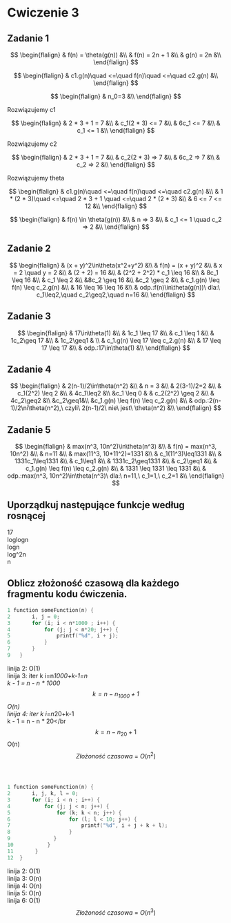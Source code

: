 # Cwiczenie 3

## Zadanie 1

$$
\begin{flalign}
& f(n) = \theta(g(n)) &\\
& f(n) = 2n + 1 &\\
& g(n) = 2n &\\
\end{flalign}
$$

$$
\begin{flalign}
& c1.g(n)\quad <=\quad f(n)\quad <=\quad c2.g(n) &\\
\end{flalign}
$$

$$
\begin{flalign}
& n_0=3 &\\
  \end{flalign}
$$

Rozwiązujemy c1

$$
\begin{flalign}
& 2 * 3 + 1 = 7 &\\
& c_1(2 * 3) <= 7 &\\
& 6c_1 <= 7 &\\
& c_1 <= 1 &\\
\end{flalign}
$$

Rozwiązujemy c2

$$
\begin{flalign}
& 2 * 3 + 1 = 7 &\\
& c_2(2 * 3) => 7 &\\
& 6c_2 => 7 &\\
& c_2 => 2 &\\
\end{flalign}
$$

Rozwiązujemy theta

$$
\begin{flalign}
& c1.g(n)\quad <=\quad f(n)\quad <=\quad c2.g(n) &\\
& 1 * (2 * 3)\quad <=\quad 2 * 3 + 1 \quad <=\quad 2 * (2 * 3) &\\
& 6 <= 7 <= 12 &\\
\end{flalign}
$$

$$
\begin{flalign}
& f(n) \in \theta(g(n)) &\\
& n => 3 &\\
& c_1 <= 1 \quad c_2 => 2 &\\
\end{flalign}
$$

## Zadanie 2
$$
\begin{flalign}
& (x + y)^2\in\theta(x^2+y^2) &\\
& f(n) = (x + y)^2 &\\
& x = 2 \quad y = 2 &\\
& (2 + 2) = 16 &\\
& (2^2 + 2^2) * c_1 \leq 16 &\\
& 8c_1 \leq 16 &\\
& c_1 \leq 2 &\\
&8c_2 \geq 16 &\\
&c_2 \geq 2 &\\
& c_1.g(n) \leq f(n) \leq c_2.g(n) &\\
& 16 \leq 16 \leq 16 &\\
& odp.:f(n)\in\theta(g(n))\ dla:\ c_1\leq2,\quad c_2\geq2,\quad n=16 &\\
\end{flalign}
$$

## Zadanie 3
$$
\begin{flalign}
& 17\in\theta(1) &\\
& 1c_1 \leq 17 &\\
& c_1 \leq 1 &\\
& 1c_2\geq 17 &\\
& 1c_2\geq1 & \\
& c_1.g(n) \leq 17 \leq c_2.g(n) &\\
& 17 \leq 17 \leq 17 &\\
& odp.:17\in\theta(1) &\\
\end{flalign}
$$

## Zadanie 4
$$
\begin{flalign}
& 2(n-1)/2\in\theta(n^2) &\\
& n = 3 &\\
& 2(3-1)/2=2 &\\
& c_1(2^2) \leq 2 &\\
& 4c_1\leq2 &\\
&c_1 \leq 0 &
& c_2(2^2) \geq 2 &\\
& 4c_2\geq2 &\\
&c_2\geq1&\\
&c_1.g(n) \leq f(n) \leq c_2.g(n) &\\
& odp.:2(n-1)/2\ni\theta(n^2),\ czyli\ 2(n-1)/2\ nie\ jest\ \theta(n^2) &\\
\end{flalign}
$$

## Zadanie 5
$$
\begin{flalign}
& max(n^3, 10n^2)\in\theta(n^3) &\\
& f(n) = max(n^3, 10n^2) &\\
& n=11 &\\
& max(11^3, 10*11^2)=1331 &\\
& c_1(11^3)\leq1331 &\\
& 1331c_1\leq1331 &\\
& c_1\leq1 &\\
& 1331c_2\geq1331 &\\
& c_2\geq1 &\\
& c_1.g(n) \leq f(n) \leq c_2.g(n) &\\
& 1331 \leq 1331 \leq 1331 &\\
& odp.:max(n^3, 10n^2)\in\theta(n^3)\ dla:\ n=11,\ c_1=1,\ c_2=1 &\\
\end{flalign}
$$

## Uporządkuj następujące funkcje według rosnącej
17</br>
loglogn</br>
logn</br>
log^2n</br>
n</br>

## Oblicz złożoność czasową dla każdego fragmentu kodu ćwiczenia.
```c
1 function someFunction(n) {
2       i, j = 0;
3       for (i; i < n*1000 ; i++) {
4           for (j; j < n*20; j++) {
5               printf("%d", i + j);
6           }
7       }
9   }
```
linija 2: O(1)</br>
linija 3: iter k i=n*1000+k-1=n</br>
k - 1 = n - n * 1000</br>
$$ k = n - n_1000 + 1 $$
O(n)</br>
linija 4: iter k i=n*20+k-1</br>
k - 1 = n - n * 20</br
$$ k = n - n_20 + 1 $$
O(n)</br>
$$Złożoność\ czasowa\ =\ O(n^2)$$</br></br>

```c
1 function someFunction(n) {
2       i, j, k, l = 0;
3       for (i; i < n ; i++) {
4           for (j; j < n; j++) {
5               for (k; k < n; j++) {
6                   for (l; l < 10; j++) {
7                       printf("%d", i + j + k + l);
8                   }
9              }
10           }
11       }
12  }
```
linija 2: O(1)</br>
linija 3: O(n)</br>
linija 4: O(n)</br>
linija 5: O(n)</br>
linija 6: O(1)</br>
$$Złożoność\ czasowa\ =\ O(n^3)$$</br></br>
